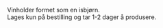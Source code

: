 <!-- Edit this file to change the product description -->

Vinholder formet som en isbjørn.<br>Lages kun på bestilling og tar 1-2 dager å produsere.